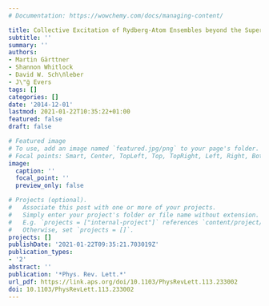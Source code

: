 ```yaml
---
# Documentation: https://wowchemy.com/docs/managing-content/

title: Collective Excitation of Rydberg-Atom Ensembles beyond the Superatom Model
subtitle: ''
summary: ''
authors:
- Martin Gärttner
- Shannon Whitlock
- David W. Sch\n̈leber
- J\"g̈ Evers
tags: []
categories: []
date: '2014-12-01'
lastmod: 2021-01-22T10:35:22+01:00
featured: false
draft: false

# Featured image
# To use, add an image named `featured.jpg/png` to your page's folder.
# Focal points: Smart, Center, TopLeft, Top, TopRight, Left, Right, BottomLeft, Bottom, BottomRight.
image:
  caption: ''
  focal_point: ''
  preview_only: false

# Projects (optional).
#   Associate this post with one or more of your projects.
#   Simply enter your project's folder or file name without extension.
#   E.g. `projects = ["internal-project"]` references `content/project/deep-learning/index.md`.
#   Otherwise, set `projects = []`.
projects: []
publishDate: '2021-01-22T09:35:21.703019Z'
publication_types:
- '2'
abstract: ''
publication: '*Phys. Rev. Lett.*'
url_pdf: https://link.aps.org/doi/10.1103/PhysRevLett.113.233002
doi: 10.1103/PhysRevLett.113.233002
---
```

